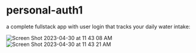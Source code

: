 # personal-auth1
a complete fullstack app with user login that tracks your daily water intake:

![Screen Shot 2023-04-30 at 11 43 08 AM](https://user-images.githubusercontent.com/126643073/235362504-39247edb-2894-46a2-b6ab-4e1c03a3eaca.png)
![Screen Shot 2023-04-30 at 11 43 21 AM](https://user-images.githubusercontent.com/126643073/235362509-924c7e4b-1b88-4140-9ee2-bef0e61c2358.png)

